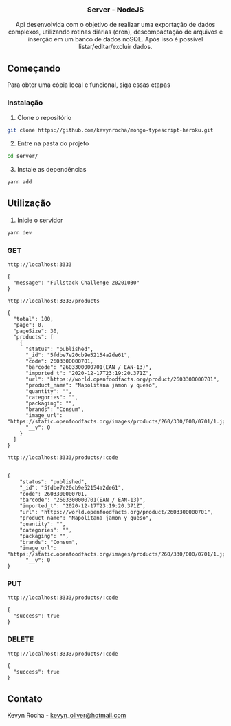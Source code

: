 <p align="center">
  <h3 align="center"><strong>Server - NodeJS</strong></h3>
  <p align="center">
    Api desenvolvida com o objetivo de realizar uma exportação de dados complexos, utilizando rotinas diárias (cron), descompactação de arquivos e inserção em um banco de dados noSQL. Após isso é possível listar/editar/excluir dados.
  </p>
</p>

## Começando

Para obter uma cópia local e funcional, siga essas etapas

### Instalação

1. Clone o repositório
```sh
git clone https://github.com/kevynrocha/mongo-typescript-heroku.git
```
2. Entre na pasta do projeto
```sh
cd server/
```
3. Instale as dependências
```sh
yarn add
```
## Utilização

1. Inicie o servidor
```sh
yarn dev
```

### GET
`http://localhost:3333`

```
{
  "message": "Fullstack Challenge 20201030"
}
```

`http://localhost:3333/products`

```
{
  "total": 100,
  "page": 0,
  "pageSize": 30,
  "products": [
    {
      "status": "published",
      "_id": "5fdbe7e20cb9e52154a2de61",
      "code": 2603300000701,
      "barcode": "2603300000701(EAN / EAN-13)",
      "imported_t": "2020-12-17T23:19:20.371Z",
      "url": "https://world.openfoodfacts.org/product/2603300000701",
      "product_name": "Napolitana jamon y queso",
      "quantity": "",
      "categories": "",
      "packaging": "",
      "brands": "Consum",
      "image_url": "https://static.openfoodfacts.org/images/products/260/330/000/0701/1.jpg",
      "__v": 0
    }
  ]
}
```

`http://localhost:3333/products/:code`
```

{
	"status": "published",
	"_id": "5fdbe7e20cb9e52154a2de61",
	"code": 2603300000701,
	"barcode": "2603300000701(EAN / EAN-13)",
	"imported_t": "2020-12-17T23:19:20.371Z",
	"url": "https://world.openfoodfacts.org/product/2603300000701",
	"product_name": "Napolitana jamon y queso",
	"quantity": "",
	"categories": "",
	"packaging": "",
	"brands": "Consum",
	"image_url": "https://static.openfoodfacts.org/images/products/260/330/000/0701/1.jpg",
      "__v": 0
}
```

### PUT
`http://localhost:3333/products/:code`

```
{
  "success": true
}
```

### DELETE
`http://localhost:3333/products/:code`

```
{
  "success": true
}
```

## Contato

Kevyn Rocha - kevyn_oliver@hotmail.com

